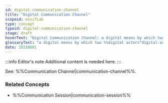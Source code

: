 ```yaml
---
id: digital-communication-channel
title: "Digital Communication Channel"
scopeid: essifLab
type: concept
typeid: digital-communication-channel
stage: draft
hoverText: "Digital Communication Channel: a digital means by which two Digital Actors can exchange messages with one another."
glossaryText: "a digital means by which two %%digital actors^digital-actor%% can exchange messages with one another."
date: 20210601
---
```


:::info Editor's note
Additional content is needed here.
:::

See: %%Communication Channel|communication-channel%%.

### Related Concepts
- %%Communication Session|communication-session%%